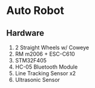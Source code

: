# Auto Robot

## Hardware

1. 2 Straight Wheels w/ Coweye
2. RM m2006 + ESC-C610
3. STM32F405
4. HC-05 Bluetooth Module
5. Line Tracking Sensor x2
6. Ultrasonic Sensor

